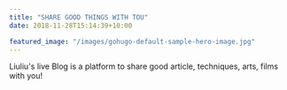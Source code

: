 ```yaml
---
title: "SHARE GOOD THINGS WITH TOU"
date: 2018-11-28T15:14:39+10:00

featured_image: "/images/gohugo-default-sample-hero-image.jpg"
---
```


Liuliu's live Blog is a platform to share good article, techniques, arts, films with you!
